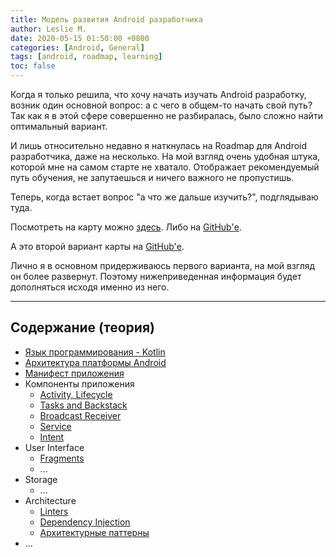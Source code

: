 ```yaml
---
title: Модель развития Android разработчика
author: Leslie M.
date: 2020-05-15 01:50:00 +0800
categories: [Android, General]
tags: [android, roadmap, learning]
toc: false
---
```


Когда я только решила, что хочу начать изучать Android разработку, возник один
основной вопрос: а с чего в общем-то начать свой путь? Так как я в этой сфере
совершенно не разбиралась, было сложно найти оптимальный вариант.

И лишь относительно недавно я наткнулась на Roadmap для Android разработчика,
даже на несколько. На мой взгляд очень удобная штука, которой мне на самом
старте не хватало. Отображает рекомендуемый путь обучения, не запутаешься и ничего
важного не пропустишь.

Теперь, когда встает вопрос "а что же дальше изучить?", подглядываю туда.

Посмотреть на карту можно [здесь](/assets/img/posts/roadmap-android-developer/android_roadmap.png). Либо на [GitHub'е](https://github.com/mobile-roadmap/android-developer-roadmap).

А это второй вариант карты на [GitHub'е](https://github.com/MindorksOpenSource/android-developer-roadmap).

Лично я в основном придерживаюсь первого варианта, на мой взгляд он более развернут.
Поэтому нижеприведенная информация будет дополняться исходя именно из него.

***

## Содержание (теория)

- [Язык программирования - Kotlin](https://bimlibik.github.io/posts/kotlin-overview/)
- [Архитектура платформы Android](http://bimlibik.github.io/posts/how-does-android-work/)
- [Манифест приложения](https://bimlibik.github.io/posts/manifest-file/)
- Компоненты приложения
    - [Activity, Lifecycle](https://bimlibik.github.io/posts/manifest-file/android-activity)
    - [Tasks and Backstack]()
    - [Broadcast Receiver]()
    - [Service]()
    - [Intent]()
- User Interface
    - [Fragments]()
    - ...
- Storage
    - ...
- Architecture
    - [Linters]()
    - [Dependency Injection]()
    - [Архитектурные паттерны]()
- ...
